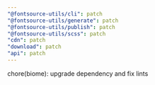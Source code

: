 ```yaml
---
"@fontsource-utils/cli": patch
"@fontsource-utils/generate": patch
"@fontsource-utils/publish": patch
"@fontsource-utils/scss": patch
"cdn": patch
"download": patch
"api": patch
---
```


chore(biome): upgrade dependency and fix lints
